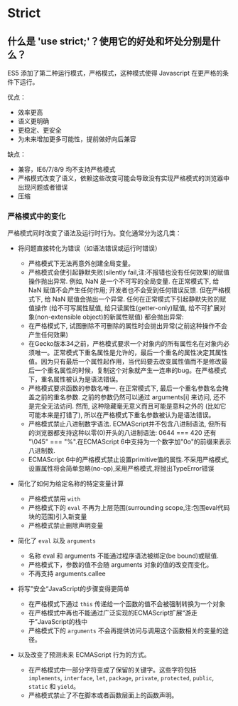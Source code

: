# Strict

## 什么是 'use strict;'？使用它的好处和坏处分别是什么？

ES5 添加了第二种运行模式，严格模式，这种模式使得 Javascript 在更严格的条件下运行。

优点：

* 效率更高
* 语义更明确
* 更稳定、更安全
* 为未来增加更多可能性，提前做好向后兼容

缺点：

* 兼容，IE6/7/8/9 均不支持严格模式
* 严格模式改变了语义，依赖这些改变可能会导致没有实现严格模式的浏览器中出现问题或者错误
* 压缩

### 严格模式中的变化

严格模式同时改变了语法及运行时行为。变化通常分为这几类：

* 将问题直接转化为错误（如语法错误或运行时错误）

  * 严格模式下无法再意外创建全局变量。
  * 严格模式会使引起静默失败\(silently fail,注:不报错也没有任何效果\)的赋值操作抛出异常. 例如, NaN 是一个不可写的全局变量. 在正常模式下, 给 NaN 赋值不会产生任何作用; 开发者也不会受到任何错误反馈. 但在严格模式下, 给 NaN 赋值会抛出一个异常. 任何在正常模式下引起静默失败的赋值操作 \(给不可写属性赋值, 给只读属性\(getter-only\)赋值, 给不可扩展对象\(non-extensible object\)的新属性赋值\) 都会抛出异常:
  * 在严格模式下, 试图删除不可删除的属性时会抛出异常\(之前这种操作不会产生任何效果\)
  * 在Gecko版本34之前，严格模式要求一个对象内的所有属性名在对象内必须唯一。正常模式下重名属性是允许的，最后一个重名的属性决定其属性值。因为只有最后一个属性起作用，当代码要去改变属性值而不是修改最后一个重名属性的时候，复制这个对象就产生一连串的bug。在严格模式下，重名属性被认为是语法错误。
  * 严格模式要求函数的参数名唯一. 在正常模式下, 最后一个重名参数名会掩盖之前的重名参数. 之前的参数仍然可以通过 arguments\[i\] 来访问, 还不是完全无法访问. 然而, 这种隐藏毫无意义而且可能是意料之外的 \(比如它可能本来是打错了\), 所以在严格模式下重名参数被认为是语法错误。
  * 严格模式禁止八进制数字语法. ECMAScript并不包含八进制语法, 但所有的浏览器都支持这种以零\(0\)开头的八进制语法: 0644 === 420 还有 "\045" === "%".在ECMAScript 6中支持为一个数字加"0o"的前缀来表示八进制数.
  * ECMAScript 6中的严格模式禁止设置primitive值的属性.不采用严格模式,设置属性将会简单忽略\(no-op\),采用严格模式,将抛出TypeError错误

* 简化了如何为给定名称的特定变量计算

  * 严格模式禁用 `with`
  * 严格模式下的 `eval` 不再为上层范围\(surrounding scope,注:包围eval代码块的范围\)引入新变量
  * 严格模式禁止删除声明变量

* 简化了 `eval` 以及 `arguments`

  * 名称 eval 和 arguments 不能通过程序语法被绑定\(be bound\)或赋值. 
  * 严格模式下，参数的值不会随 arguments 对象的值的改变而变化。
  * 不再支持 arguments.callee

* 将写"安全“JavaScript的步骤变得更简单

  * 在严格模式下通过 `this` 传递给一个函数的值不会被强制转换为一个对象
  * 在严格模式中再也不能通过广泛实现的ECMAScript扩展“游走于”JavaScript的栈中
  * 严格模式下的 `arguments` 不会再提供访问与调用这个函数相关的变量的途径。

* 以及改变了预测未来 ECMAScript 行为的方式。

  * 在严格模式中一部分字符变成了保留的关键字。这些字符包括 `implements`, `interface`, `let`, `package`, `private`, `protected`, `public`, `static` 和 `yield`。
  * 严格模式禁止了不在脚本或者函数层面上的函数声明。
